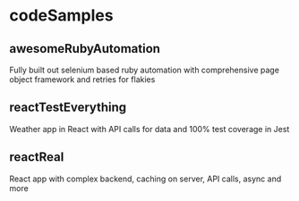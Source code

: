 # codeSamples

## awesomeRubyAutomation

Fully built out selenium based ruby automation with comprehensive page object framework and retries for flakies

## reactTestEverything

Weather app in React with API calls for data and 100% test coverage in Jest

## reactReal

React app with complex backend, caching on server, API calls, async and more
